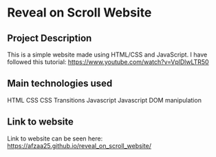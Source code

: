 # Reveal on Scroll Website

## Project Description
This is a simple website made using HTML/CSS and JavaScript. I have followed this tutorial: https://www.youtube.com/watch?v=VplDlwLTR50

## Main technologies used
HTML 
CSS
CSS Transitions
Javascript
Javascript DOM manipulation

## Link to website
Link to website can be seen here: https://afzaa25.github.io/reveal_on_scroll_website/
